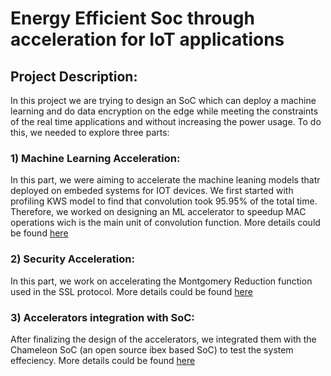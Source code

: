 # Energy Efficient Soc through acceleration for IoT applications
## Project Description:
In this project we are trying to design an SoC which can deploy a machine learning and do data encryption on the edge while meeting the constraints of the real time applications and without increasing the power usage. 
To do this, we needed to explore three parts:
### 1) Machine Learning Acceleration:
In this part, we were aiming to accelerate the machine leaning models thatr deployed on  embeded systems for IOT devices. We first started with profiling KWS model to  find that convolution took 95.95% of the total time. Therefore, we worked on designing an ML accelerator to speedup MAC operations wich is the main unit of convolution function. More details could be found [here](https://github.com/nabadawy/Energy-Efficient-Soc-through-acceleration-for-IoT-applications/tree/main/ML%20Accelerator)
### 2) Security Acceleration:
In this part, we work on accelerating the Montgomery Reduction function used in the SSL protocol. More details could be found [here](https://github.com/nabadawy/Energy-Efficient-Soc-through-acceleration-for-IoT-applications/tree/main/Security%20Accelerator)
### 3) Accelerators integration with SoC:
After finalizing the design of the accelerators, we integrated them with the Chameleon SoC (an open source ibex based SoC) to test the system effeciency. More details could be found [here](https://github.com/NouranAbdelaziz/ML_and_Sec_Accelerated_Chameleon_SoC)
